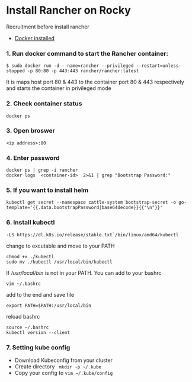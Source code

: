 # Install Rancher on Rocky

Recruitment before install rancher
- [Docker installed](https://github.com/Yuzyzy88/install-docker-rocky)
  

### 1. Run docker command to start the Rancher container:
   
   ```
   $ sudo docker run -d --name=rancher --privileged --restart=unless-stopped -p 80:80 -p 443:443 rancher/rancher:latest
   ```
   
   It is maps host port 80 & 443 to the container port 80 & 443 respectively and starts the container in privileged mode

### 2. Check container status

  ```
  docker ps
  ```

### 3. Open broswer

  ```
  <ip address>:80
  ```

### 4. Enter password

  ```
  docker ps | grep -i rancher
  docker logs  <container-id>  2>&1 | grep "Bootstrap Password:"
  ```

### 5. If you want to install helm

  ```
  kubectl get secret --namespace cattle-system bootstrap-secret -o go-template='{{.data.bootstrapPassword|base64decode}}{{"\n"}}'
  ```


### 6. Install kubectl

  ```
  -LS https://dl.k8s.io/release/stable.txt`/bin/linux/amd64/kubectl
  ```

  change to excutable and move to your PATH

  ```
  chmod +x ./kubectl
  sudo mv ./kubectl /usr/local/bin/kubectl
  ```

  If */usr/local/bin* is not in your PATH. You can add to your bashrc

  ```
  vim ~/.bashrc
  ```

  add to the end and save file

  ```
  export PATH=$PATH:/usr/local/bin
  ```

  reload bashrc

  ```
  source ~/.bashrc
  kubectl version --client
  ```

### 7. Setting kube config
  - Download Kubeconfig from your cluster
  - Create directory  ``` mkdir -p ~/.kube```
  - Copy your config to ``` vim ~/.kube/config ```
